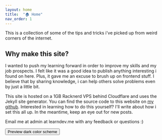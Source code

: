 ```yaml
---
layout: home
title:  "🏠 Home"
nav_order: 1
---
```


This is a collection of some of the tips and tricks i've picked up from weird corners of the internet.

## Why make this site?
I wanted to push my learning forward in order to improve my skills and my job prospects. I felt like it was a good idea to publish anything interesting i found on here. Plus, it gave me an excuse to brush up on frontend stuff.
I believe that by sharing knowledge, i can help others solve problems even by just a little bit.

This site is hosted on a 1GB Racknerd VPS behind Cloudflare and uses the Jekyll site generator. You can find the source code to this website on [my github](https://github.com/0xlearndev/website).
Interested in learning how to do this yourself? I'll write about how i set this all up. In the meantime, keep an eye out for new posts.

Email me at admin at learndev.me with any feedback or questions :)
<p>
<button class="btn js-toggle-dark-mode">Preview dark color scheme</button>
</p>
